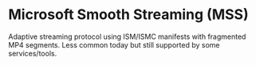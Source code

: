 # Microsoft Smooth Streaming (MSS)

Adaptive streaming protocol using ISM/ISMC manifests with fragmented MP4 segments. Less common today but still supported by some services/tools.
